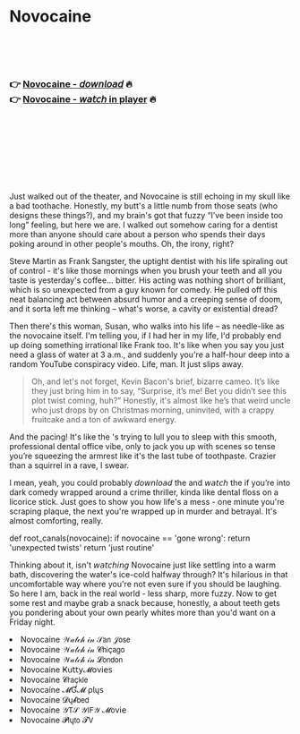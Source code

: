<h1>Novocaine</h1>

<br><br><br>

<h3>👉 <a href="https://Wills-riasubtebe1986.github.io/lyqwsioovz/">Novocaine - 𝘥𝘰𝘸𝘯𝘭𝘰𝘢𝘥</a> 🔥<br>
👉 <a href="https://Wills-riasubtebe1986.github.io/lyqwsioovz/">Novocaine - 𝘸𝘢𝘵𝘤𝘩 in player</a> 🔥
</h3>



<br><br><br><br><br><br><br>


Just walked out of the theater, and Novocaine is still echoing in my skull like a bad toothache. Honestly, my butt's a little numb from those seats (who designs these things?), and my brain's got that fuzzy “I’ve been inside too long” feeling, but here we are. I walked out somehow caring for a dentist more than anyone should care about a person who spends their days poking around in other people's mouths. Oh, the irony, right?

Steve Martin as Frank Sangster, the uptight dentist with his life spiraling out of control - it's like those mornings when you brush your teeth and all you taste is yesterday's coffee... bitter. His acting was nothing short of brilliant, which is so unexpected from a guy known for comedy. He pulled off this neat balancing act between absurd humor and a creeping sense of doom, and it sorta left me thinking – what's worse, a cavity or existential dread?

Then there's this woman, Susan, who walks into his life – as needle-like as the novocaine itself. I'm telling you, if I had her in my life, I'd probably end up doing something irrational like Frank too. It's like when you say you just need a glass of water at 3 a.m., and suddenly you're a half-hour deep into a random YouTube conspiracy video. Life, man. It just slips away.

> Oh, and let's not forget, Kevin Bacon's brief, bizarre cameo. It’s like they just bring him in to say, “Surprise, it’s me! Bet you didn’t see this plot twist coming, huh?” Honestly, it's almost like he’s that weird uncle who just drops by on Christmas morning, uninvited, with a crappy fruitcake and a ton of awkward energy.

And the pacing! It's like the  's trying to lull you to sleep with this smooth, professional dental office vibe, only to jack you up with scenes so tense you’re squeezing the armrest like it's the last tube of toothpaste. Crazier than a squirrel in a rave, I swear.

I mean, yeah, you could probably 𝘥𝘰𝘸𝘯𝘭𝘰𝘢𝘥 the   and 𝘸𝘢𝘵𝘤𝘩 the   if you’re into dark comedy wrapped around a crime thriller, kinda like dental floss on a licorice stick. Just goes to show you how life's a mess - one minute you're scraping plaque, the next you're wrapped up in murder and betrayal. It's almost comforting, really.

def root_canals(novocaine):
    if novocaine == 'gone wrong':
        return 'unexpected twists'
    return 'just routine'

Thinking about it, isn't 𝘸𝘢𝘵𝘤𝘩𝘪𝘯𝘨 Novocaine just like settling into a warm bath, discovering the water's ice-cold halfway through? It's hilarious in that uncomfortable way where you're not even sure if you should be laughing. So here I am, back in the real world - less sharp, more fuzzy. Now to get some rest and maybe grab a snack because, honestly, a   about teeth gets you pondering about your own pearly whites more than you'd want on a Friday night.

<li>Novocaine 𝒲𝒶𝓉𝒸𝒽 𝒾𝓃 𝒮𝖺𝗇 𝒥𝗈𝗌𝖾</li>
<li>Novocaine 𝒲𝒶𝓉𝒸𝒽 𝒾𝓃 𝓒𝗁𝗂ç𝖺𝗀𝗈</li>
<li>Novocaine 𝒲𝒶𝓉𝒸𝒽 𝒾𝓃 𝓛𝗈𝗇𝖽𝗈𝗇</li>
<li>Novocaine Ҝ𝗎𝗍𝗍𝗒𝓜𝗈ν𝗂𝖾𝗌</li>
<li>Novocaine 𝓒𝗋𝖺ç𝗄𝗅𝖾</li>
<li>Novocaine 𝓜Ɠ𝓜 ρ𝗅ų𝗌</li>
<li>Novocaine 𝓓ų𝓫𝖻𝖾𝖽</li>
<li>Novocaine 𝒴𝖳𝒮 𝒴𝖨𝖥𝒴 𝓜𝗈ν𝗂𝖾</li>
<li>Novocaine 𝓟𝗅ų𝗍𝗈 𝓣𝖵</li>
